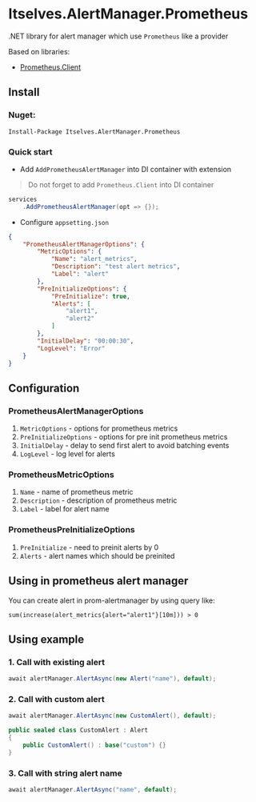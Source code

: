 # Itselves.AlertManager.Prometheus

.NET library for alert manager which use `Prometheus` like a provider

Based on libraries:

* [Prometheus.Client](https://github.com/prom-client-net/prom-client)

## Install

### Nuget:

`Install-Package Itselves.AlertManager.Prometheus`

### Quick start

* Add `AddPrometheusAlertManager` into DI container with extension

> Do not forget to add `Prometheus.Client` into DI container

```csharp
services
    .AddPrometheusAlertManager(opt => {});
```

* Configure `appsetting.json`

```json
{
    "PrometheusAlertManagerOptions": {
        "MetricOptions": {
            "Name": "alert_metrics",
            "Description": "test alert metrics",
            "Label": "alert"
        },
        "PreInitializeOptions": {
            "PreInitialize": true,
            "Alerts": [
                "alert1",
                "alert2"
            ]
        },
        "InitialDelay": "00:00:30",
        "LogLevel": "Error"
    }
}
```

## Configuration

### PrometheusAlertManagerOptions

1. `MetricOptions` - options for prometheus metrics
2. `PreInitializeOptions` - options for pre init prometheus metrics
3. `InitialDelay` - delay to send first alert to avoid batching events
4. `LogLevel` - log level for alerts

### PrometheusMetricOptions

1. `Name` - name of prometheus metric
2. `Description` - description of prometheus metric
3. `Label` - label for alert name

### PrometheusPreInitializeOptions

1. `PreInitialize` - need to preinit alerts by 0
2. `Alerts` - alert names which should be preinited

## Using in prometheus alert manager

You can create alert in prom-alertmanager by using query like:
```
sum(increase(alert_metrics{alert="alert1"}[10m])) > 0
```

## Using example

### 1. Call with existing alert

```csharp
await alertManager.AlertAsync(new Alert("name"), default);
```

### 2. Call with custom alert

```csharp
await alertManager.AlertAsync(new CustomAlert(), default);

public sealed class CustomAlert : Alert
{
    public CustomAlert() : base("custom") {}
}
```

### 3. Call with string alert name

```csharp
await alertManager.AlertAsync("name", default);
```
